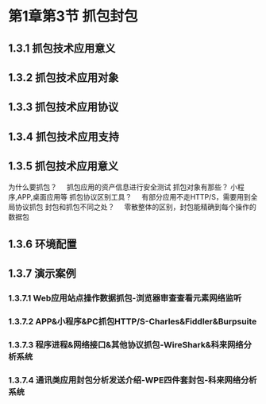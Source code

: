 # 第1章第3节 抓包封包

## 1.3.1 抓包技术应用意义

## 1.3.2 抓包技术应用对象

## 1.3.3 抓包技术应用协议

## 1.3.4 抓包技术应用支持

## 1.3.5 抓包技术应用意义

为什么要抓包？
    抓包应用的资产信息进行安全测试
抓包对象有那些？
小程序,APP,桌面应用等
抓包协议区别工具？
    有部分应用不走HTTP/S，需要用到全局协议抓包
封包和抓包不同之处？
    零散整体的区别，封包能精确到每个操作的数据包

## 1.3.6 环境配置

## 1.3.7 演示案例

### 1.3.7.1 Web应用站点操作数据抓包-浏览器审查查看元素网络监听

### 1.3.7.2 APP&小程序&PC抓包HTTP/S-Charles&Fiddler&Burpsuite

### 1.3.7.3 程序进程&网络接口&其他协议抓包-WireShark&科来网络分析系统

### 1.3.7.4 通讯类应用封包分析发送介绍-WPE四件套封包-科来网络分析系统
